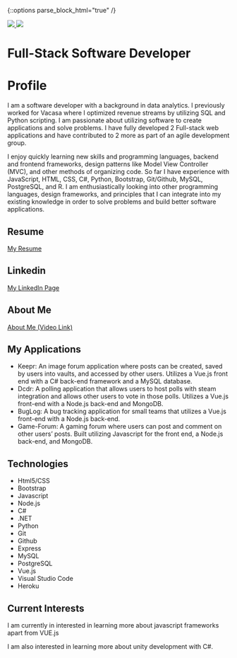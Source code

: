 {::options parse_block_html="true" /}

<div>
  <a href="/" align="left">
    <img src="https://github-readme-stats.vercel.app/api/top-langs/?username=Inlic&text_color=586069&layout=compact&hide_border=true&bg_color=fff&title_color=0366d6&count_private=true&include_all_commits=true" />
  </a>
  <a href="/" align="right">
    <img src="https://github-readme-stats.vercel.app/api?username=Inlic&count_private=true&show_icons=true&icon_color=222&title_color=0366d6&text_color=586069&bg_color=fff&hide=issues&hide_border=true&include_all_commits=true" />
  </a>
</div>

# Full-Stack Software Developer

# Profile

I am a software developer with a background in data analytics.  I previously worked for Vacasa where I optimized revenue streams by utilizing SQL and Python scripting.  I am passionate about utilizing software to create applications and solve problems. I have fully developed 2 Full-stack web applications and have contributed to 2 more as part of an agile development group. 

I enjoy quickly learning new skills and programming languages, backend and frontend frameworks,  design patterns like Model View Controller (MVC), and other methods of organizing code.  So far I have experience with JavaScript, HTML, CSS, C#, Python, Bootstrap, Git/Github, MySQL, PostgreSQL, and R.  I am enthusiastically looking into other programming languages, design frameworks, and principles that I can integrate into my existing knowledge in order to solve problems and build better software applications.

## Resume

[My Resume](./assets/Resume.pdf)

## Linkedin

[My LinkedIn Page](https://www.linkedin.com/in/benjamin-wiedeback/)


## About Me

[About Me (Video Link)](https://www.youtube.com/watch?v=C6EHGe_EhY8&feature=youtu.be)

## My Applications

- Keepr: An image forum application where posts can be created, saved by users into vaults, and accessed by other users. Utilizes a Vue.js front end with a C# back-end framework and a MySQL database.  
- Dcdr: A polling application that allows users to host polls with steam integration and allows other users to vote in those polls.  Utilizes a Vue.js front-end with a Node.js back-end and MongoDB.
- BugLog: A bug tracking application for small teams that utilizes a Vue.js front-end with a Node.js back-end.
- Game-Forum: A gaming forum where users can post and comment on other users’ posts. Built utilizing Javascript for the front end, a Node.js back-end, and MongoDB.


## Technologies
- Html5/CSS
- Bootstrap
- Javascript
- Node.js
- C#
- .NET
- Python
- Git
- Github
- Express
- MySQL
- PostgreSQL
- Vue.js
- Visual Studio Code
- Heroku


<head>
<link rel="stylesheet" href="https://cdn.jsdelivr.net/gh/devicons/devicon@master/devicon.min.css">
</head>
<i class="devicon-html5-plain"></i>
        <i class="devicon-css3-plain"></i>
        <i class="devicon-bootstrap-plain"></i>
        <i class="devicon-javascript-plain"></i>
        <i class="devicon-nodejs-plain"></i>
        <i class="devicon-csharp-plain"></i>
        <i class="devicon-dot-net-plain-wordmark"></i>
        <i class="devicon-python-plain-wordmark"></i>
        <i class="devicon-git-plain"></i>
        <i class="devicon-github-plain"></i>
        <i class="devicon-express-original"></i>
        <i class="devicon-mysql-plain"></i>
        <i class="devicon-postgresql-plain"></i>
        <i class="devicon-vuejs-plain"></i>
        <i class="devicon-visualstudio-plain"></i>
        <i class="devicon-heroku-original"></i>

## Current Interests

I am currently in interested in learning more about javascript frameworks apart from VUE.js

I am also interested in learning more about unity development with C#.
